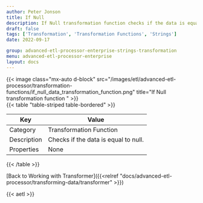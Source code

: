 ```yaml
---
author: Peter Jonson
title: If Null
description: If Null transformation function checks if the data is equal to null
draft: false
tags: ['Transformation', 'Transformation Functions', 'Strings']
date: 2022-09-17

group: advanced-etl-processor-enterprise-strings-transformation
menu: advanced-etl-processor-enterprise
layout: docs
---
```


{{< image class="mx-auto d-block"  src="/images/etl/advanced-etl-processor/transformation-functions/if_null_data_transformation_function.png" title="If Null transformation function " >}}
\
{{< table "table-striped table-bordered" >}}

| Key         | Value                                |
| ----------- | ------------------------------------ |
| Category    | Transformation Function              |
| Description | Checks if the data is equal to null. |
| Properties  | None                                 |

{{< /table >}}

[Back to Working with Transformer]({{<relref "docs/advanced-etl-processor/transforming-data/transformer" >}})

{{< aetl >}}

